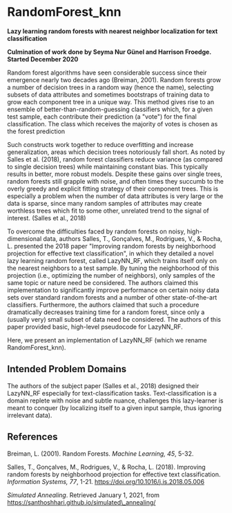 # RandomForest_knn

**Lazy learning random forests with nearest neighbor localization for text classification**

**Culmination of work done by Seyma Nur Günel and Harrison Froedge. Started December 2020**

Random forest algorithms have seen considerable success since their emergence nearly two decades ago (Breiman, 2001). Random forests grow a number of decision trees in a random way (hence the name), selecting subsets of data attributes and sometimes bootstraps of training data to grow each component tree in a unique way. This method gives rise to an ensemble of better-than-random-guessing classifiers which, for a given test sample, each contribute their prediction (a "vote") for the final classification. The class which receives the majority of votes is chosen as the forest prediction
   
 Such constructs work together to reduce overfitting and increase generalization, areas which decision trees notoriously fall short. As noted by Salles et al. (2018), random forest classifiers reduce variance (as compared to single decision trees) while maintaining constant bias. This typically results in better, more robust models. Despite these gains over single trees, random forests still grapple with noise, and often times they succumb to the overly greedy and explicit fitting strategy of their component trees. This is especially a problem when the number of data attributes is very large or the data is sparse, since many random samples of attributes may create worthless trees which fit to some other, unrelated trend to the signal of interest. (Salles et al., 2018)
    
 To overcome the difficulties faced by random forests on noisy, high-dimensional data, authors Salles, T., Gonçalves, M., Rodrigues, V., & Rocha, L. presented the 2018 paper "Improving random forests by neighborhood projection for effective text classification", in which they detailed a novel lazy learning random forest, called LazyNN_RF, which trains itself only on the nearest neighbors to a test sample. By tuning the neighborhood of this projection (i.e., optimizing the number of neighbors), only samples of the same topic or nature need be considered. The authors claimed this implementation to significantly improve performance on certain noisy data sets over standard random forests and a number of other state-of-the-art classifiers. Furthermore, the authors claimed that such a procedure dramatically decreases training time for a random forest, since only a (usually very) small subset of data need be considered. The authors of this paper provided basic, high-level pseudocode for LazyNN_RF.
    
 Here, we present an implementation of LazyNN\_RF (which we rename RandomForest_knn).
    
    
## Intended Problem Domains
  
The authors of the subject paper (Salles et al., 2018) designed their LazyNN_RF especially for text-classification tasks. Text-classification is a domain replete with noise and subtle nuance, challenges this lazy-learner is meant to conquer (by localizing itself to a given input sample, thus ignoring irrelevant data).


## References

Breiman, L. (2001). Random Forests. _Machine Learning, 45_, 5-32. 
        
Salles, T., Gonçalves, M., Rodrigues, V., & Rocha, L. (2018). Improving random forests by neighborhood projection for effective text classification. _Information Systems, 77_, 1-21. https://doi.org/10.1016/j.is.2018.05.006
        
_Simulated Annealing_. Retrieved January 1, 2021, from https://santhoshhari.github.io/simulated\_annealing/
